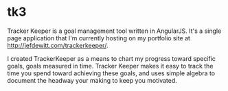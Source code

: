 # tk3

Tracker Keeper is a goal management tool written in AngularJS. It's a single page application that I'm currently hosting on my portfolio site at http://jefdewitt.com/trackerkeeper/.

I created TrackerKeeper as a means to chart my progress toward specific goals, goals measured in time. Tracker Keeper makes it easy to track the time you spend toward achieving these goals, and uses simple algebra to document the headway your making to keep you motivated.
